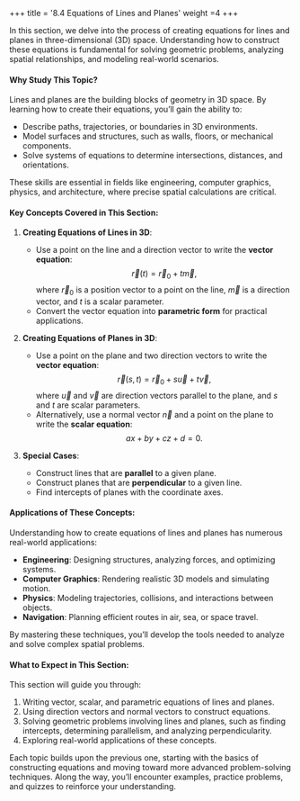 +++
title = '8.4 Equations of Lines and Planes'
weight =4
+++

In this section, we delve into the process of creating equations for lines and planes in three-dimensional (3D) space. Understanding how to construct these equations is fundamental for solving geometric problems, analyzing spatial relationships, and modeling real-world scenarios.

#### Why Study This Topic?

Lines and planes are the building blocks of geometry in 3D space. By learning how to create their equations, you’ll gain the ability to:
- Describe paths, trajectories, or boundaries in 3D environments.
- Model surfaces and structures, such as walls, floors, or mechanical components.
- Solve systems of equations to determine intersections, distances, and orientations.

These skills are essential in fields like engineering, computer graphics, physics, and architecture, where precise spatial calculations are critical.

#### Key Concepts Covered in This Section:

1. **Creating Equations of Lines in 3D**:
   - Use a point on the line and a direction vector to write the **vector equation**:
     $$
     \vec{r}(t) = \vec{r}_0 + t\vec{m},
     $$
     where $\vec{r}_0$ is a position vector to a point on the line, $\vec{m}$ is a direction vector, and $t$ is a scalar parameter.
   - Convert the vector equation into **parametric form** for practical applications.

2. **Creating Equations of Planes in 3D**:
   - Use a point on the plane and two direction vectors to write the **vector equation**:
     $$
     \vec{r}(s, t) = \vec{r}_0 + s\vec{u} + t\vec{v},
     $$
     where $\vec{u}$ and $\vec{v}$ are direction vectors parallel to the plane, and $s$ and $t$ are scalar parameters.
   - Alternatively, use a normal vector $\vec{n}$ and a point on the plane to write the **scalar equation**:
     $$
     ax + by + cz + d = 0.
     $$

3. **Special Cases**:
   - Construct lines that are **parallel** to a given plane.
   - Construct planes that are **perpendicular** to a given line.
   - Find intercepts of planes with the coordinate axes.

#### Applications of These Concepts:
Understanding how to create equations of lines and planes has numerous real-world applications:
- **Engineering**: Designing structures, analyzing forces, and optimizing systems.
- **Computer Graphics**: Rendering realistic 3D models and simulating motion.
- **Physics**: Modeling trajectories, collisions, and interactions between objects.
- **Navigation**: Planning efficient routes in air, sea, or space travel.

By mastering these techniques, you’ll develop the tools needed to analyze and solve complex spatial problems.

#### What to Expect in This Section:
This section will guide you through:
1. Writing vector, scalar, and parametric equations of lines and planes.
2. Using direction vectors and normal vectors to construct equations.
3. Solving geometric problems involving lines and planes, such as finding intercepts, determining parallelism, and analyzing perpendicularity.
4. Exploring real-world applications of these concepts.

Each topic builds upon the previous one, starting with the basics of constructing equations and moving toward more advanced problem-solving techniques. Along the way, you’ll encounter examples, practice problems, and quizzes to reinforce your understanding.